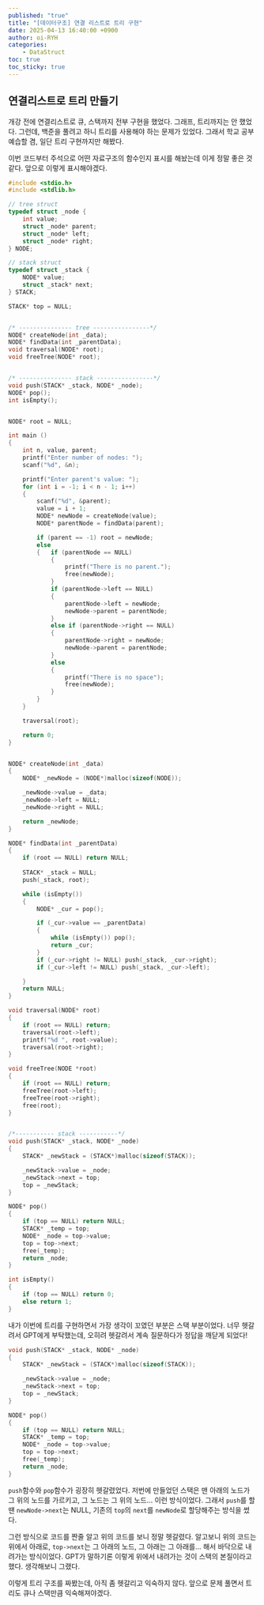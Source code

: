 ```yaml
---
published: "true"
title: "[데이터구조] 연결 리스트로 트리 구현"
date: 2025-04-13 16:40:00 +0900
author: oi-RYH
categories: 
    - DataStruct
toc: true
toc_sticky: true
---
```

## 연결리스트로 트리 만들기

개강 전에 연결리스트로 큐, 스택까지 전부 구현을 했었다. 그래프, 트리까지는 안 했었다.
그런데, 백준을 풀려고 하니 트리를 사용해야 하는 문제가 있었다. 그래서 학교 공부 예습할 겸, 일단 트리 구현까지만 해봤다. 

이번 코드부터 주석으로 어떤 자료구조의 함수인지 표시를 해놨는데 이게 정말 좋은 것같다. 앞으로 이렇게 표시해야겠다.

```c
#include <stdio.h>
#include <stdlib.h>

// tree struct
typedef struct _node {
    int value;
    struct _node* parent;
    struct _node* left;
    struct _node* right;
} NODE;

// stack struct
typedef struct _stack {
    NODE* value;
    struct _stack* next;
} STACK;

STACK* top = NULL;


/* --------------- tree ----------------*/
NODE* createNode(int _data);
NODE* findData(int _parentData);
void traversal(NODE* root);
void freeTree(NODE* root);


/* --------------- stack ----------------*/
void push(STACK* _stack, NODE* _node);
NODE* pop();
int isEmpty();


NODE* root = NULL;

int main ()
{
    int n, value, parent;
    printf("Enter number of nodes: ");
    scanf("%d", &n);

    printf("Enter parent's value: ");
    for (int i = -1; i < n - 1; i++)
    {
        scanf("%d", &parent);
        value = i + 1;
        NODE* newNode = createNode(value);
        NODE* parentNode = findData(parent);

        if (parent == -1) root = newNode;
        else
        {   if (parentNode == NULL)
            {
                printf("There is no parent.");
                free(newNode);
            }
            if (parentNode->left == NULL) 
            {
                parentNode->left = newNode;
                newNode->parent = parentNode;
            }
            else if (parentNode->right == NULL) 
            {
                parentNode->right = newNode;
                newNode->parent = parentNode;
            }
            else
            {
                printf("There is no space");
                free(newNode);
            }
        }
    }

    traversal(root);

    return 0;
}


NODE* createNode(int _data)
{
    NODE* _newNode = (NODE*)malloc(sizeof(NODE));

    _newNode->value = _data;
    _newNode->left = NULL;
    _newNode->right = NULL;

    return _newNode;
}

NODE* findData(int _parentData)
{
    if (root == NULL) return NULL;
 
    STACK* _stack = NULL;
    push(_stack, root);

    while (isEmpty())
    {
        NODE* _cur = pop();

        if (_cur->value == _parentData)
        {
            while (isEmpty()) pop();
            return _cur;
        }
        if (_cur->right != NULL) push(_stack, _cur->right);
        if (_cur->left != NULL) push(_stack, _cur->left);

    }
    return NULL;
}

void traversal(NODE* root)
{
    if (root == NULL) return;
    traversal(root->left);
    printf("%d ", root->value);
    traversal(root->right);
}

void freeTree(NODE *root)
{
    if (root == NULL) return;
    freeTree(root->left);
    freeTree(root->right);
    free(root);
}


/*----------- stack -----------*/
void push(STACK* _stack, NODE* _node)
{
    STACK* _newStack = (STACK*)malloc(sizeof(STACK));

    _newStack->value = _node;
    _newStack->next = top;
    top = _newStack;
}

NODE* pop()
{
    if (top == NULL) return NULL;
    STACK* _temp = top;
    NODE* _node = top->value;
    top = top->next;
    free(_temp);
    return _node;
}

int isEmpty() 
{
    if (top == NULL) return 0;
    else return 1;
}
```

내가 이번에 트리를 구현하면서 가장 생각이 꼬였던 부분은 스택 부분이었다. 너무 헷갈려서 GPT에게 부탁했는데, 오히려 헷갈려서 계속 질문하다가 정답을 깨닫게 되었다!

```c
void push(STACK* _stack, NODE* _node)
{
    STACK* _newStack = (STACK*)malloc(sizeof(STACK));

    _newStack->value = _node;
    _newStack->next = top;
    top = _newStack;
}

NODE* pop()
{
    if (top == NULL) return NULL;
    STACK* _temp = top;
    NODE* _node = top->value;
    top = top->next;
    free(_temp);
    return _node;
}
```
`push`함수와 `pop`함수가 굉장히 헷갈렸었다. 저번에 만들었던 스택은 맨 아래의 노드가 그 위의 노드를 가르키고, 그 노드는 그 위의 노드... 이런 방식이었다. 그래서 `push`를 할 땐 `newNode->next`는 NULL, 기존의 `top`의 `next`를 `newNode`로 할당해주는 방식을 썼다.

그런 방식으로 코드를 짠줄 알고 위의 코드를 보니 정말 헷갈렸다. 알고보니 위의 코드는 위에서 아래로, `top->next`는 그 아래의 노드, 그 아래는 그 아래를... 해서 바닥으로 내려가는 방식이었다. GPT가 말하기론 이렇게 위에서 내려가는 것이 스택의 본질이라고 했다. 생각해보니 그랬다.


이렇게 트리 구조를 짜봤는데, 아직 좀 헷갈리고 익숙하지 않다. 앞으로 문제 풀면서 트리도 큐나 스택만큼 익숙해져야겠다.